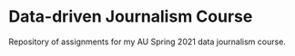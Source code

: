 # Data-driven Journalism Course

Repository of assignments for my AU Spring 2021 data journalism course.
